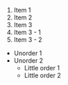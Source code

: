 1. Item 1
2. Item 2
3. Item 3
  1. Item 3 - 1
  2. Item 3 - 2

* Unorder 1
* Unorder 2
  * Little order 1
  * Little order 2
